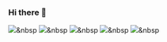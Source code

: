 ### Hi there 👋


<img src="https://img.shields.io/badge/python_1f7fff?style=flat-square&logo=python&logoColor=white"/></a>&nbsp 
<img src="https://img.shields.io/badge/django_092E20?style=flat-square&logo=django&logoColor=white"/></a>&nbsp 
<img src="https://img.shields.io/badge/vanillaJS_F7DF1E?style=flat-square&logo=javascript&logoColor=white"/></a>&nbsp 
<img src="https://img.shields.io/badge/yypescript_3178C6?style=flat-square&logo=typescript&logoColor=white"/></a>&nbsp 
<img src="https://img.shields.io/badge/postgreSQL_4169E1?style=flat-square&logo=postgreSQL&logoColor=white"/></a>&nbsp 
